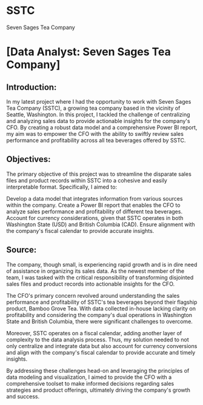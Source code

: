 # SSTC
Seven Sages Tea Company
# [Data Analyst: Seven Sages Tea Company]


## Introduction:
In my latest project where I had the opportunity to work with Seven Sages Tea Company (SSTC), a growing tea company based in the vicinity of Seattle, Washington. In this project, I tackled the challenge of centralizing and analyzing sales data to provide actionable insights for the company's CFO. By creating a robust data model and a comprehensive Power BI report, my aim was to empower the CFO with the ability to swiftly review sales performance and profitability across all tea beverages offered by SSTC.

## Objectives:
The primary objective of this project was to streamline the disparate sales files and product records within SSTC into a cohesive and easily interpretable format. Specifically, I aimed to:

Develop a data model that integrates information from various sources within the company.
Create a Power BI report that enables the CFO to analyze sales performance and profitability of different tea beverages.
Account for currency considerations, given that SSTC operates in both Washington State (USD) and British Columbia (CAD).
Ensure alignment with the company's fiscal calendar to provide accurate insights.

## Source:
The company, though small, is experiencing rapid growth and is in dire need of assistance in organizing its sales data. As the newest member of the team, I was tasked with the critical responsibility of transforming disjointed sales files and product records into actionable insights for the CFO.

The CFO's primary concern revolved around understanding the sales performance and profitability of SSTC's tea beverages beyond their flagship product, Bamboo Grove Tea. With data collected in-house lacking clarity on profitability and considering the company's dual operations in Washington State and British Columbia, there were significant challenges to overcome.

Moreover, SSTC operates on a fiscal calendar, adding another layer of complexity to the data analysis process. Thus, my solution needed to not only centralize and integrate data but also account for currency conversions and align with the company's fiscal calendar to provide accurate and timely insights.

By addressing these challenges head-on and leveraging the principles of data modeling and visualization, I aimed to provide the CFO with a comprehensive toolset to make informed decisions regarding sales strategies and product offerings, ultimately driving the company's growth and success.
